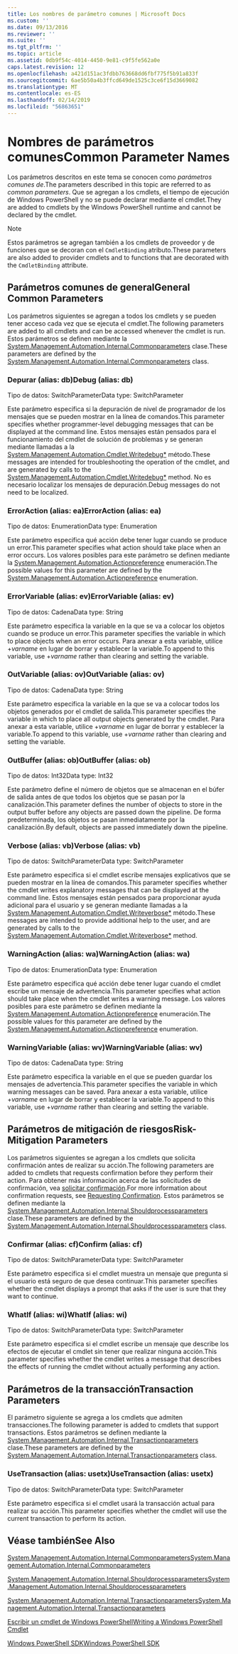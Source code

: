 ```yaml
---
title: Los nombres de parámetro comunes | Microsoft Docs
ms.custom: ''
ms.date: 09/13/2016
ms.reviewer: ''
ms.suite: ''
ms.tgt_pltfrm: ''
ms.topic: article
ms.assetid: 0db9f54c-4014-4450-9e81-c9f5fe562a0e
caps.latest.revision: 12
ms.openlocfilehash: a421d151ac3fdbb763668dd6fbf775f5b91a833f
ms.sourcegitcommit: 6ae5b50a4b3ffcd649de1525c3ce6f15d3669082
ms.translationtype: MT
ms.contentlocale: es-ES
ms.lasthandoff: 02/14/2019
ms.locfileid: "56863651"
---
```

# <a name="common-parameter-names"></a><span data-ttu-id="e369c-102">Nombres de parámetros comunes</span><span class="sxs-lookup"><span data-stu-id="e369c-102">Common Parameter Names</span></span>

<span data-ttu-id="e369c-103">Los parámetros descritos en este tema se conocen como *parámetros comunes de*.</span><span class="sxs-lookup"><span data-stu-id="e369c-103">The parameters described in this topic are referred to as *common parameters*.</span></span> <span data-ttu-id="e369c-104">Que se agregan a los cmdlets, el tiempo de ejecución de Windows PowerShell y no se puede declarar mediante el cmdlet.</span><span class="sxs-lookup"><span data-stu-id="e369c-104">They are added to cmdlets by the Windows PowerShell runtime and cannot be declared by the cmdlet.</span></span>

> [!NOTE]
> <span data-ttu-id="e369c-105">Estos parámetros se agregan también a los cmdlets de proveedor y de funciones que se decoran con el `CmdletBinding` atributo.</span><span class="sxs-lookup"><span data-stu-id="e369c-105">These parameters are also added to provider cmdlets and to functions that are decorated with the `CmdletBinding` attribute.</span></span>

## <a name="general-common-parameters"></a><span data-ttu-id="e369c-106">Parámetros comunes de general</span><span class="sxs-lookup"><span data-stu-id="e369c-106">General Common Parameters</span></span>

<span data-ttu-id="e369c-107">Los parámetros siguientes se agregan a todos los cmdlets y se pueden tener acceso cada vez que se ejecuta el cmdlet.</span><span class="sxs-lookup"><span data-stu-id="e369c-107">The following parameters are added to all cmdlets and can be accessed whenever the cmdlet is run.</span></span> <span data-ttu-id="e369c-108">Estos parámetros se definen mediante la [System.Management.Automation.Internal.Commonparameters](/dotnet/api/System.Management.Automation.Internal.CommonParameters) clase.</span><span class="sxs-lookup"><span data-stu-id="e369c-108">These parameters are defined by the [System.Management.Automation.Internal.Commonparameters](/dotnet/api/System.Management.Automation.Internal.CommonParameters) class.</span></span>

### <a name="debug-alias-db"></a><span data-ttu-id="e369c-109">Depurar (alias: db)</span><span class="sxs-lookup"><span data-stu-id="e369c-109">Debug (alias: db)</span></span>

<span data-ttu-id="e369c-110">Tipo de datos: SwitchParameter</span><span class="sxs-lookup"><span data-stu-id="e369c-110">Data type: SwitchParameter</span></span>

<span data-ttu-id="e369c-111">Este parámetro especifica si la depuración de nivel de programador de los mensajes que se pueden mostrar en la línea de comandos.</span><span class="sxs-lookup"><span data-stu-id="e369c-111">This parameter specifies whether programmer-level debugging messages that can be displayed at the command line.</span></span> <span data-ttu-id="e369c-112">Estos mensajes están pensados para el funcionamiento del cmdlet de solución de problemas y se generan mediante llamadas a la [System.Management.Automation.Cmdlet.Writedebug\*](/dotnet/api/System.Management.Automation.Cmdlet.WriteDebug) método.</span><span class="sxs-lookup"><span data-stu-id="e369c-112">These messages are intended for troubleshooting the operation of the cmdlet, and are generated by calls to the [System.Management.Automation.Cmdlet.Writedebug\*](/dotnet/api/System.Management.Automation.Cmdlet.WriteDebug) method.</span></span> <span data-ttu-id="e369c-113">No es necesario localizar los mensajes de depuración.</span><span class="sxs-lookup"><span data-stu-id="e369c-113">Debug messages do not need to be localized.</span></span>

### <a name="erroraction-alias-ea"></a><span data-ttu-id="e369c-114">ErrorAction (alias: ea)</span><span class="sxs-lookup"><span data-stu-id="e369c-114">ErrorAction (alias: ea)</span></span>

<span data-ttu-id="e369c-115">Tipo de datos: Enumeration</span><span class="sxs-lookup"><span data-stu-id="e369c-115">Data type: Enumeration</span></span>

<span data-ttu-id="e369c-116">Este parámetro especifica qué acción debe tener lugar cuando se produce un error.</span><span class="sxs-lookup"><span data-stu-id="e369c-116">This parameter specifies what action should take place when an error occurs.</span></span> <span data-ttu-id="e369c-117">Los valores posibles para este parámetro se definen mediante la [System.Management.Automation.Actionpreference](/dotnet/api/System.Management.Automation.ActionPreference) enumeración.</span><span class="sxs-lookup"><span data-stu-id="e369c-117">The possible values for this parameter are defined by the [System.Management.Automation.Actionpreference](/dotnet/api/System.Management.Automation.ActionPreference) enumeration.</span></span>

### <a name="errorvariable-alias-ev"></a><span data-ttu-id="e369c-118">ErrorVariable (alias: ev)</span><span class="sxs-lookup"><span data-stu-id="e369c-118">ErrorVariable (alias: ev)</span></span>

<span data-ttu-id="e369c-119">Tipo de datos: Cadena</span><span class="sxs-lookup"><span data-stu-id="e369c-119">Data type: String</span></span>

<span data-ttu-id="e369c-120">Este parámetro especifica la variable en la que se va a colocar los objetos cuando se produce un error.</span><span class="sxs-lookup"><span data-stu-id="e369c-120">This parameter specifies the variable in which to place objects when an error occurs.</span></span> <span data-ttu-id="e369c-121">Para anexar a esta variable, utilice +*varname* en lugar de borrar y establecer la variable.</span><span class="sxs-lookup"><span data-stu-id="e369c-121">To append to this variable, use +*varname* rather than clearing and setting the variable.</span></span>

### <a name="outvariable-alias-ov"></a><span data-ttu-id="e369c-122">OutVariable (alias: ov)</span><span class="sxs-lookup"><span data-stu-id="e369c-122">OutVariable (alias: ov)</span></span>

<span data-ttu-id="e369c-123">Tipo de datos: Cadena</span><span class="sxs-lookup"><span data-stu-id="e369c-123">Data type: String</span></span>

<span data-ttu-id="e369c-124">Este parámetro especifica la variable en la que se va a colocar todos los objetos generados por el cmdlet de salida.</span><span class="sxs-lookup"><span data-stu-id="e369c-124">This parameter specifies the variable in which to place all output objects generated by the cmdlet.</span></span> <span data-ttu-id="e369c-125">Para anexar a esta variable, utilice +*varname* en lugar de borrar y establecer la variable.</span><span class="sxs-lookup"><span data-stu-id="e369c-125">To append to this variable, use +*varname* rather than clearing and setting the variable.</span></span>

### <a name="outbuffer-alias-ob"></a><span data-ttu-id="e369c-126">OutBuffer (alias: ob)</span><span class="sxs-lookup"><span data-stu-id="e369c-126">OutBuffer (alias: ob)</span></span>

<span data-ttu-id="e369c-127">Tipo de datos: Int32</span><span class="sxs-lookup"><span data-stu-id="e369c-127">Data type: Int32</span></span>

<span data-ttu-id="e369c-128">Este parámetro define el número de objetos que se almacenan en el búfer de salida antes de que todos los objetos que se pasan por la canalización.</span><span class="sxs-lookup"><span data-stu-id="e369c-128">This parameter defines the number of objects to store in the output buffer before any objects are passed down the pipeline.</span></span> <span data-ttu-id="e369c-129">De forma predeterminada, los objetos se pasan inmediatamente por la canalización.</span><span class="sxs-lookup"><span data-stu-id="e369c-129">By default, objects are passed immediately down the pipeline.</span></span>

### <a name="verbose-alias-vb"></a><span data-ttu-id="e369c-130">Verbose (alias: vb)</span><span class="sxs-lookup"><span data-stu-id="e369c-130">Verbose (alias: vb)</span></span>

<span data-ttu-id="e369c-131">Tipo de datos: SwitchParameter</span><span class="sxs-lookup"><span data-stu-id="e369c-131">Data type: SwitchParameter</span></span>

<span data-ttu-id="e369c-132">Este parámetro especifica si el cmdlet escribe mensajes explicativos que se pueden mostrar en la línea de comandos.</span><span class="sxs-lookup"><span data-stu-id="e369c-132">This parameter specifies whether the cmdlet writes explanatory messages that can be displayed at the command line.</span></span> <span data-ttu-id="e369c-133">Estos mensajes están pensados para proporcionar ayuda adicional para el usuario y se generan mediante llamadas a la [System.Management.Automation.Cmdlet.Writeverbose\*](/dotnet/api/System.Management.Automation.Cmdlet.WriteVerbose) método.</span><span class="sxs-lookup"><span data-stu-id="e369c-133">These messages are intended to provide additional help to the user, and are generated by calls to the [System.Management.Automation.Cmdlet.Writeverbose\*](/dotnet/api/System.Management.Automation.Cmdlet.WriteVerbose) method.</span></span>

### <a name="warningaction-alias-wa"></a><span data-ttu-id="e369c-134">WarningAction (alias: wa)</span><span class="sxs-lookup"><span data-stu-id="e369c-134">WarningAction (alias: wa)</span></span>

<span data-ttu-id="e369c-135">Tipo de datos: Enumeration</span><span class="sxs-lookup"><span data-stu-id="e369c-135">Data type: Enumeration</span></span>

<span data-ttu-id="e369c-136">Este parámetro especifica qué acción debe tener lugar cuando el cmdlet escribe un mensaje de advertencia.</span><span class="sxs-lookup"><span data-stu-id="e369c-136">This parameter specifies what action should take place when the cmdlet writes a warning message.</span></span> <span data-ttu-id="e369c-137">Los valores posibles para este parámetro se definen mediante la [System.Management.Automation.Actionpreference](/dotnet/api/System.Management.Automation.ActionPreference) enumeración.</span><span class="sxs-lookup"><span data-stu-id="e369c-137">The possible values for this parameter are defined by the [System.Management.Automation.Actionpreference](/dotnet/api/System.Management.Automation.ActionPreference) enumeration.</span></span>

### <a name="warningvariable-alias-wv"></a><span data-ttu-id="e369c-138">WarningVariable (alias: wv)</span><span class="sxs-lookup"><span data-stu-id="e369c-138">WarningVariable (alias: wv)</span></span>

<span data-ttu-id="e369c-139">Tipo de datos: Cadena</span><span class="sxs-lookup"><span data-stu-id="e369c-139">Data type: String</span></span>

<span data-ttu-id="e369c-140">Este parámetro especifica la variable en el que se pueden guardar los mensajes de advertencia.</span><span class="sxs-lookup"><span data-stu-id="e369c-140">This parameter specifies the variable in which warning messages can be saved.</span></span> <span data-ttu-id="e369c-141">Para anexar a esta variable, utilice +*varname* en lugar de borrar y establecer la variable.</span><span class="sxs-lookup"><span data-stu-id="e369c-141">To append to this variable, use +*varname* rather than clearing and setting the variable.</span></span>

## <a name="risk-mitigation-parameters"></a><span data-ttu-id="e369c-142">Parámetros de mitigación de riesgos</span><span class="sxs-lookup"><span data-stu-id="e369c-142">Risk-Mitigation Parameters</span></span>

<span data-ttu-id="e369c-143">Los parámetros siguientes se agregan a los cmdlets que solicita confirmación antes de realizar su acción.</span><span class="sxs-lookup"><span data-stu-id="e369c-143">The following parameters are added to cmdlets that requests confirmation before they perform their action.</span></span> <span data-ttu-id="e369c-144">Para obtener más información acerca de las solicitudes de confirmación, vea [solicitar confirmación](./requesting-confirmation-from-cmdlets.md).</span><span class="sxs-lookup"><span data-stu-id="e369c-144">For more information about confirmation requests, see [Requesting Confirmation](./requesting-confirmation-from-cmdlets.md).</span></span> <span data-ttu-id="e369c-145">Estos parámetros se definen mediante la [System.Management.Automation.Internal.Shouldprocessparameters](/dotnet/api/System.Management.Automation.Internal.ShouldProcessParameters) clase.</span><span class="sxs-lookup"><span data-stu-id="e369c-145">These parameters are defined by the [System.Management.Automation.Internal.Shouldprocessparameters](/dotnet/api/System.Management.Automation.Internal.ShouldProcessParameters) class.</span></span>

### <a name="confirm-alias-cf"></a><span data-ttu-id="e369c-146">Confirmar (alias: cf)</span><span class="sxs-lookup"><span data-stu-id="e369c-146">Confirm (alias: cf)</span></span>

<span data-ttu-id="e369c-147">Tipo de datos: SwitchParameter</span><span class="sxs-lookup"><span data-stu-id="e369c-147">Data type: SwitchParameter</span></span>

<span data-ttu-id="e369c-148">Este parámetro especifica si el cmdlet muestra un mensaje que pregunta si el usuario está seguro de que desea continuar.</span><span class="sxs-lookup"><span data-stu-id="e369c-148">This parameter specifies whether the cmdlet displays a prompt that asks if the user is sure that they want to continue.</span></span>

### <a name="whatif-alias-wi"></a><span data-ttu-id="e369c-149">WhatIf (alias: wi)</span><span class="sxs-lookup"><span data-stu-id="e369c-149">WhatIf (alias: wi)</span></span>

<span data-ttu-id="e369c-150">Tipo de datos: SwitchParameter</span><span class="sxs-lookup"><span data-stu-id="e369c-150">Data type: SwitchParameter</span></span>

<span data-ttu-id="e369c-151">Este parámetro especifica si el cmdlet escribe un mensaje que describe los efectos de ejecutar el cmdlet sin tener que realizar ninguna acción.</span><span class="sxs-lookup"><span data-stu-id="e369c-151">This parameter specifies whether the cmdlet writes a message that describes the effects of running the cmdlet without actually performing any action.</span></span>

## <a name="transaction-parameters"></a><span data-ttu-id="e369c-152">Parámetros de la transacción</span><span class="sxs-lookup"><span data-stu-id="e369c-152">Transaction Parameters</span></span>

<span data-ttu-id="e369c-153">El parámetro siguiente se agrega a los cmdlets que admiten transacciones.</span><span class="sxs-lookup"><span data-stu-id="e369c-153">The following parameter is added to cmdlets that support transactions.</span></span> <span data-ttu-id="e369c-154">Estos parámetros se definen mediante la [System.Management.Automation.Internal.Transactionparameters](/dotnet/api/System.Management.Automation.Internal.TransactionParameters) clase.</span><span class="sxs-lookup"><span data-stu-id="e369c-154">These parameters are defined by the [System.Management.Automation.Internal.Transactionparameters](/dotnet/api/System.Management.Automation.Internal.TransactionParameters) class.</span></span>

### <a name="usetransaction-alias-usetx"></a><span data-ttu-id="e369c-155">UseTransaction (alias: usetx)</span><span class="sxs-lookup"><span data-stu-id="e369c-155">UseTransaction (alias: usetx)</span></span>

<span data-ttu-id="e369c-156">Tipo de datos: SwitchParameter</span><span class="sxs-lookup"><span data-stu-id="e369c-156">Data type: SwitchParameter</span></span>

<span data-ttu-id="e369c-157">Este parámetro especifica si el cmdlet usará la transacción actual para realizar su acción.</span><span class="sxs-lookup"><span data-stu-id="e369c-157">This parameter specifies whether the cmdlet will use the current transaction to perform its action.</span></span>

## <a name="see-also"></a><span data-ttu-id="e369c-158">Véase también</span><span class="sxs-lookup"><span data-stu-id="e369c-158">See Also</span></span>

[<span data-ttu-id="e369c-159">System.Management.Automation.Internal.Commonparameters</span><span class="sxs-lookup"><span data-stu-id="e369c-159">System.Management.Automation.Internal.Commonparameters</span></span>](/dotnet/api/System.Management.Automation.Internal.CommonParameters)

[<span data-ttu-id="e369c-160">System.Management.Automation.Internal.Shouldprocessparameters</span><span class="sxs-lookup"><span data-stu-id="e369c-160">System.Management.Automation.Internal.Shouldprocessparameters</span></span>](/dotnet/api/System.Management.Automation.Internal.ShouldProcessParameters)

[<span data-ttu-id="e369c-161">System.Management.Automation.Internal.Transactionparameters</span><span class="sxs-lookup"><span data-stu-id="e369c-161">System.Management.Automation.Internal.Transactionparameters</span></span>](/dotnet/api/System.Management.Automation.Internal.TransactionParameters)

[<span data-ttu-id="e369c-162">Escribir un cmdlet de Windows PowerShell</span><span class="sxs-lookup"><span data-stu-id="e369c-162">Writing a Windows PowerShell Cmdlet</span></span>](./writing-a-windows-powershell-cmdlet.md)

[<span data-ttu-id="e369c-163">Windows PowerShell SDK</span><span class="sxs-lookup"><span data-stu-id="e369c-163">Windows PowerShell SDK</span></span>](../windows-powershell-reference.md)
